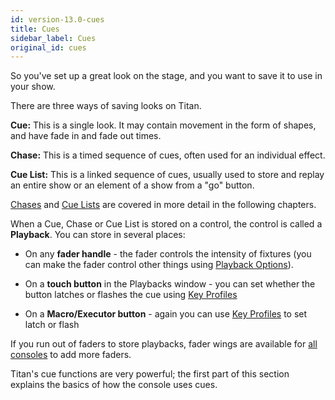 ```yaml
---
id: version-13.0-cues
title: Cues
sidebar_label: Cues
original_id: cues
---
```


So you've set up a great look on the stage, and you want to save it to
use in your show.

There are three ways of saving looks on Titan.

**Cue:** This is a single look. It may contain movement in the form of
shapes, and have fade in and fade out times.

**Chase:** This is a timed sequence of cues, often used for an
individual effect.

**Cue List:** This is a linked sequence of cues, usually used to store
and replay an entire show or an element of a show from a "go" button.

[Chases](chases.md) and [Cue Lists](cue-lists.md) are covered in more detail in the following
chapters.

When a Cue, Chase or Cue List is stored on a control, the control is
called a **Playback**. You can store in several places:

-   On any **fader handle** - the fader controls the intensity of
    fixtures (you can make the fader control other things using
    [Playback Options](cues/playback-options.md)).

-   On a **touch button** in the Playbacks window - you can set whether
    the button latches or flashes the cue using [Key Profiles](system-settings/key-profiles.md)

-   On a **Macro/Executor button** - again you can use [Key Profiles](system-settings/key-profiles.md) to
    set latch or flash

If you run out of faders to store playbacks, fader wings are available
for [all consoles](about-the-consoles.md) to add more faders.

Titan's cue functions are very powerful; the first part of this section
explains the basics of how the console uses cues.